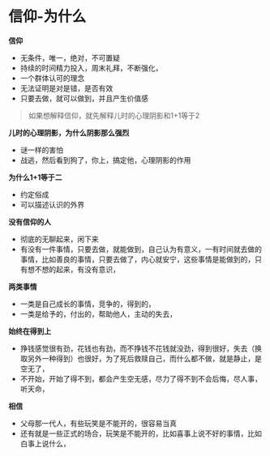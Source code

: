 # 信仰-为什么



**信仰**

* 无条件，唯一，绝对，不可置疑
* 持续的时间精力投入，周末礼拜，不断强化，
* 一个群体认可的理念
* 无法证明是对是错，是否有效
* 只要去做，就可以做到，并且产生价值感

> 如果想解释信仰，就先解释儿时的心理阴影和1+1等于2

**儿时的心理阴影，为什么阴影那么强烈**

* 谜一样的害怕
* 战逃，然后看到狗了，你上，搞定他，心理阴影的作用

**为什么1+1等于二**

* 约定俗成
* 可以描述认识的外界

**没有信仰的人**

* 彻底的无聊起来，闲下来
* 有没有一件事情，只要去做，就能做到，自己认为有意义，一有时间就去做的事情，比如善良的事情，只要去做了，内心就安宁，这些事情是能做到的，只有想不想的起来，有没有意识，

**两类事情**

* 一类是自己成长的事情，竞争的，得到的，
* 一类是给予的，付出的，帮助他人，主动的失去，

**始终在得到上**

* 挣钱感觉很有劲，花钱也有劲，而不挣钱不花钱就没劲，得到很好，失去（换取另外一种得到）也很好，为了死后救赎自己，而什么都不做，就是静止，是空无了，
* 不开始，开始了得不到，都会产生空无感，尽力了得不到不会后悔，尽人事，听天命，

**相信**

* 父母那一代人，有些玩笑是不能开的，很容易当真
* 还有就是一些正式的场合，玩笑是不能开的，比如喜事上说不好的事情，比如白事上说什么，

